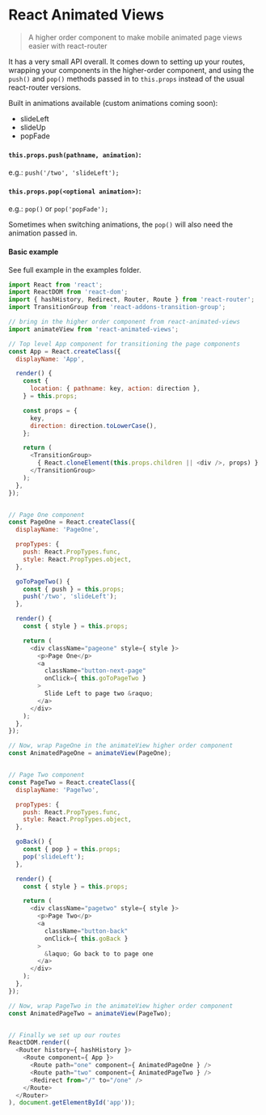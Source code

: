 # React Animated Views

> A higher order component to make mobile animated page views easier with react-router


It has a very small API overall. It comes down to setting up your routes, wrapping your components in the higher-order component, and using the `push()` and `pop()` methods passed in to `this.props` instead of the usual react-router versions.

Built in animations available (custom animations coming soon):

- slideLeft
- slideUp
- popFade

#### `this.props.push(pathname, animation)`:

e.g.: `push('/two', 'slideLeft');`

#### `this.props.pop(<optional animation>)`:

e.g.: `pop()` or `pop('popFade');`

Sometimes when switching animations, the `pop()` will also need the animation passed in.

#### Basic example

See full example in the examples folder.

```javascript
import React from 'react';
import ReactDOM from 'react-dom';
import { hashHistory, Redirect, Router, Route } from 'react-router';
import TransitionGroup from 'react-addons-transition-group';

// bring in the higher order component from react-animated-views
import animateView from 'react-animated-views';

// Top level App component for transitioning the page components 
const App = React.createClass({
  displayName: 'App',

  render() {
    const {                                          
      location: { pathname: key, action: direction },
    } = this.props;                                  

    const props = {                      
      key,                               
      direction: direction.toLowerCase(),
    };                                   

    return (
      <TransitionGroup>
        { React.cloneElement(this.props.children || <div />, props) }
      </TransitionGroup>
    );
  },
});


// Page One component
const PageOne = React.createClass({
  displayName: 'PageOne',

  propTypes: {
    push: React.PropTypes.func,
    style: React.PropTypes.object,
  },

  goToPageTwo() {
    const { push } = this.props;
    push('/two', 'slideLeft');
  },

  render() {
    const { style } = this.props;

    return (
      <div className="pageone" style={ style }>
        <p>Page One</p>
        <a
          className="button-next-page"
          onClick={ this.goToPageTwo }
        >
          Slide Left to page two &raquo;
        </a>
      </div>
    );
  },
});

// Now, wrap PageOne in the animateView higher order component
const AnimatedPageOne = animateView(PageOne);


// Page Two component
const PageTwo = React.createClass({
  displayName: 'PageTwo',

  propTypes: {
    push: React.PropTypes.func,
    style: React.PropTypes.object,
  },

  goBack() {
    const { pop } = this.props;
    pop('slideLeft');
  },

  render() {
    const { style } = this.props;

    return (
      <div className="pagetwo" style={ style }>
        <p>Page Two</p>
        <a
          className="button-back"
          onClick={ this.goBack }
        >
          &laquo; Go back to to page one
        </a>
      </div>
    );
  },
});

// Now, wrap PageTwo in the animateView higher order component
const AnimatedPageTwo = animateView(PageTwo);


// Finally we set up our routes
ReactDOM.render((
  <Router history={ hashHistory }>
    <Route component={ App }>
      <Route path="one" component={ AnimatedPageOne } />
      <Route path="two" component={ AnimatedPageTwo } />
      <Redirect from="/" to="/one" />
    </Route>
  </Router>
), document.getElementById('app'));
```
